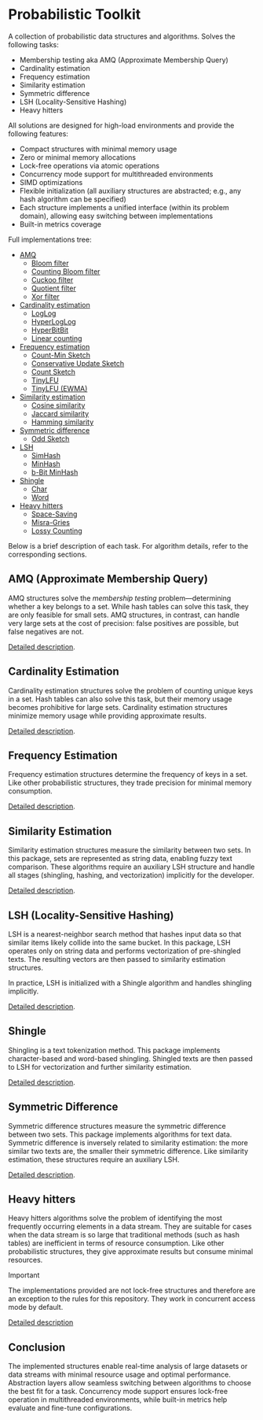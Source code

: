 # Probabilistic Toolkit

A collection of probabilistic data structures and algorithms. Solves the following tasks:

* Membership testing aka AMQ (Approximate Membership Query)
* Cardinality estimation
* Frequency estimation
* Similarity estimation
* Symmetric difference
* LSH (Locality-Sensitive Hashing)
* Heavy hitters

All solutions are designed for high-load environments and provide the following features:

* Compact structures with minimal memory usage
* Zero or minimal memory allocations
* Lock-free operations via atomic operations
* Concurrency mode support for multithreaded environments
* SIMD optimizations
* Flexible initialization (all auxiliary structures are abstracted; e.g., any hash algorithm can be specified)
* Each structure implements a unified interface (within its problem domain), allowing easy switching between implementations
* Built-in metrics coverage

Full implementations tree:

* [AMQ](amq)
    * [Bloom filter](amq/bloom_filter)
    * [Counting Bloom filter](amq/bloom_filter)
    * [Cuckoo filter](amq/cuckoo_filter)
    * [Quotient filter](amq/quotient_filter)
    * [Xor filter](amq/xor_filter)
* [Cardinality estimation](cardinality)
    * [LogLog](cardinality/loglog)
    * [HyperLogLog](cardinality/hyperloglog)
    * [HyperBitBit](cardinality/hyperbitbit)
    * [Linear counting](cardinality/linear_counting)
* [Frequency estimation](frequency)
    * [Count-Min Sketch](frequency/cmsketch)
    * [Conservative Update Sketch](frequency/cusketch)
    * [Count Sketch](frequency/countsketch)
    * [TinyLFU](frequency/tinylfu)
    * [TinyLFU (EWMA)](frequency/tinylfu_ewma)
* [Similarity estimation](similarity)
    * [Cosine similarity](similarity/cosine)
    * [Jaccard similarity](similarity/jaccard)
    * [Hamming similarity](similarity/hamming)
* [Symmetric difference](symmetric)
    * [Odd Sketch](symmetric/oddsketch)
* [LSH](lsh)
    * [SimHash](lsh/simhash)
    * [MinHash](lsh/minhash)
    * [b-Bit MinHash](lsh/bbitminhash)
* [Shingle](shingle)
    * [Char](shingle/char.go)
    * [Word](shingle/word.go)
* [Heavy hitters](heavy)
  * [Space-Saving](heavy/spacesaving)
  * [Misra-Gries](heavy/misragries)
  * [Lossy Counting](heavy/lossy)

Below is a brief description of each task. For algorithm details, refer to the corresponding sections.

## AMQ (Approximate Membership Query)

AMQ structures solve the *membership testing* problem—determining whether a key belongs to a set. While hash tables
can solve this task, they are only feasible for small sets. AMQ structures, in contrast, can handle very large sets
at the cost of precision: false positives are possible, but false negatives are not.

[Detailed description](amq).

## Cardinality Estimation

Cardinality estimation structures solve the problem of counting unique keys in a set. Hash tables can also solve this task,
but their memory usage becomes prohibitive for large sets. Cardinality estimation structures minimize memory usage
while providing approximate results.

[Detailed description](cardinality).

## Frequency Estimation

Frequency estimation structures determine the frequency of keys in a set. Like other probabilistic structures,
they trade precision for minimal memory consumption.

[Detailed description](frequency).

## Similarity Estimation

Similarity estimation structures measure the similarity between two sets. In this package, sets are represented as string data,
enabling fuzzy text comparison. These algorithms require an auxiliary LSH structure and handle all stages
(shingling, hashing, and vectorization) implicitly for the developer.

[Detailed description](similarity).

## LSH (Locality-Sensitive Hashing)

LSH is a nearest-neighbor search method that hashes input data so that similar items likely collide into the same bucket.
In this package, LSH operates only on string data and performs vectorization of pre-shingled texts.
The resulting vectors are then passed to similarity estimation structures.  

In practice, LSH is initialized with a Shingle algorithm and handles shingling implicitly.

[Detailed description](lsh).

## Shingle

Shingling is a text tokenization method. This package implements character-based and word-based shingling.
Shingled texts are then passed to LSH for vectorization and further similarity estimation.

[Detailed description](shingle).

## Symmetric Difference

Symmetric difference structures measure the symmetric difference between two sets. This package implements algorithms for text data.
Symmetric difference is inversely related to similarity estimation: the more similar two texts are, the smaller their symmetric difference.
Like similarity estimation, these structures require an auxiliary LSH.

[Detailed description](symmetric).

## Heavy hitters

Heavy hitters algorithms solve the problem of identifying the most frequently occurring elements in a data stream.
They are suitable for cases when the data stream is so large that traditional methods (such as hash tables) are inefficient
in terms of resource consumption. Like other probabilistic structures, they give approximate results but consume minimal resources.

> [!IMPORTANT]
> The implementations provided are not lock-free structures and therefore are an exception to the rules for this repository.
> They work in concurrent access mode by default.

[Detailed description](heavy)

## Conclusion

The implemented structures enable real-time analysis of large datasets or data streams with minimal resource usage and optimal performance.
Abstraction layers allow seamless switching between algorithms to choose the best fit for a task.
Concurrency mode support ensures lock-free operation in multithreaded environments, while built-in metrics help evaluate
and fine-tune configurations.
